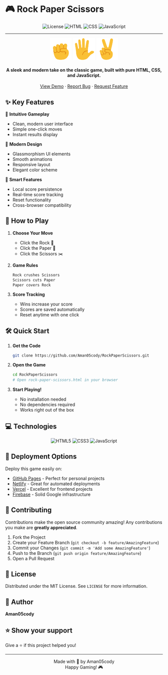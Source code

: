 # 🎮 Rock Paper Scissors

<div align="center">

![License](https://img.shields.io/badge/license-MIT-blue.svg)
![HTML](https://img.shields.io/badge/HTML-5-orange.svg)
![CSS](https://img.shields.io/badge/CSS-3-blue.svg)
![JavaScript](https://img.shields.io/badge/JavaScript-ES6-yellow.svg)

---

<img src="images/rock-emoji.png" width="70" alt="Rock"> <img src="images/paper-emoji.png" width="70" alt="Paper"> <img src="images/scissors-emoji.png" width="70" alt="Scissors">

#### A sleek and modern take on the classic game, built with pure HTML, CSS, and JavaScript.

[View Demo](#installation) · [Report Bug](https://github.com/Aman05cody/RockPaperScissors/issues) · [Request Feature](https://github.com/Aman05cody/RockPaperScissors/issues)

</div>

## ✨ Key Features

🎯 **Intuitive Gameplay**
- Clean, modern user interface
- Simple one-click moves
- Instant results display

🎨 **Modern Design**
- Glassmorphism UI elements
- Smooth animations
- Responsive layout
- Elegant color scheme

💾 **Smart Features**
- Local score persistence
- Real-time score tracking
- Reset functionality
- Cross-browser compatibility

## 🎯 How to Play

1. **Choose Your Move**
   - Click the Rock 🗿
   - Click the Paper 📄
   - Click the Scissors ✂️

2. **Game Rules**
   ```
   Rock crushes Scissors
   Scissors cuts Paper
   Paper covers Rock
   ```

3. **Score Tracking**
   - Wins increase your score
   - Scores are saved automatically
   - Reset anytime with one click

## 🛠️ Quick Start

1. **Get the Code**
   ```bash
   git clone https://github.com/Aman05cody/RockPaperScissors.git
   ```

2. **Open the Game**
   ```bash
   cd RockPaperScissors
   # Open rock-paper-scissors.html in your browser
   ```

3. **Start Playing!**
   - No installation needed
   - No dependencies required
   - Works right out of the box

## 💻 Technologies

<div align="center">

![HTML5](https://img.shields.io/badge/HTML5-E34F26?style=for-the-badge&logo=html5&logoColor=white)
![CSS3](https://img.shields.io/badge/CSS3-1572B6?style=for-the-badge&logo=css3&logoColor=white)
![JavaScript](https://img.shields.io/badge/JavaScript-F7DF1E?style=for-the-badge&logo=javascript&logoColor=black)

</div>

## 🚀 Deployment Options

Deploy this game easily on:

- [GitHub Pages](https://pages.github.com/) - Perfect for personal projects
- [Netlify](https://www.netlify.com/) - Great for automated deployments
- [Vercel](https://vercel.com/) - Excellent for frontend projects
- [Firebase](https://firebase.google.com/) - Solid Google infrastructure

## 🤝 Contributing

Contributions make the open source community amazing! Any contributions you make are **greatly appreciated**.

1. Fork the Project
2. Create your Feature Branch (`git checkout -b feature/AmazingFeature`)
3. Commit your Changes (`git commit -m 'Add some AmazingFeature'`)
4. Push to the Branch (`git push origin feature/AmazingFeature`)
5. Open a Pull Request

## 🔑 License

Distributed under the MIT License. See `LICENSE` for more information.

## 👤 Author

**Aman05cody**

## ⭐ Show your support

Give a ⭐️ if this project helped you!

---

<div align="center">
    Made with 💖 by Aman05cody
    <br />
    Happy Gaming! 🎮
</div>